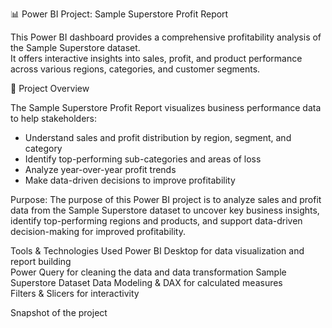 📊 Power BI Project: Sample Superstore Profit Report

This Power BI dashboard provides a comprehensive profitability analysis of the Sample Superstore dataset.  
It offers interactive insights into sales, profit, and product performance across various regions, categories, and customer segments.

🧩 Project Overview

The Sample Superstore Profit Report visualizes business performance data to help stakeholders:
- Understand sales and profit distribution by region, segment, and category  
- Identify top-performing sub-categories and areas of loss  
- Analyze year-over-year profit trends  
- Make data-driven decisions to improve profitability

Purpose:
The purpose of this Power BI project is to analyze sales and profit data from the Sample Superstore dataset to uncover key business insights, identify top-performing regions and products, and support data-driven decision-making for improved profitability.


Tools & Technologies Used
Power BI Desktop for data visualization and report building  
Power Query for cleaning the data and data transformation
Sample Superstore Dataset 
Data Modeling & DAX for calculated measures  
Filters & Slicers for interactivity

Snapshot of the project

